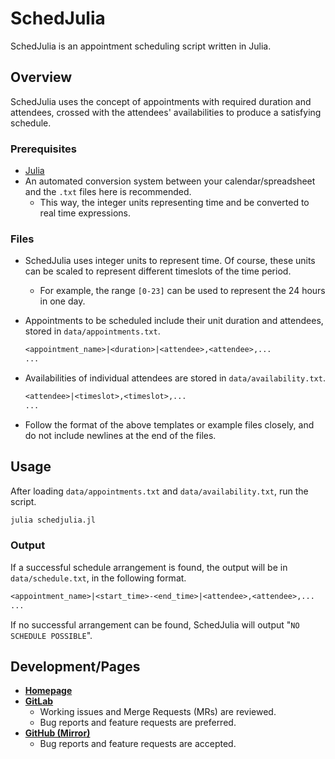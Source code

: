 # SchedJulia

SchedJulia is an appointment scheduling script written in Julia.

## Overview

SchedJulia uses the concept of appointments with required duration and attendees, crossed with the attendees' availabilities to produce a satisfying schedule.

### Prerequisites

- [Julia](https://julialang.org/)
- An automated conversion system between your calendar/spreadsheet and the `.txt` files here is recommended.
  - This way, the integer units representing time and be converted to real time expressions.

### Files

- SchedJulia uses integer units to represent time. Of course, these units can be scaled to represent different timeslots of the time period.
  - For example, the range `[0-23]` can be used to represent the 24 hours in one day.
- Appointments to be scheduled include their unit duration and attendees, stored in `data/appointments.txt`.

  ```txt
  <appointment_name>|<duration>|<attendee>,<attendee>,...
  ...
  ```

- Availabilities of individual attendees are stored in `data/availability.txt`.

  ```txt
  <attendee>|<timeslot>,<timeslot>,...
  ...
  ```

- Follow the format of the above templates or example files closely, and do not include newlines at the end of the files.

## Usage

After loading `data/appointments.txt` and `data/availability.txt`, run the script.

```sh
julia schedjulia.jl
```

### Output

If a successful schedule arrangement is found, the output will be in `data/schedule.txt`, in the following format.

```txt
<appointment_name>|<start_time>-<end_time>|<attendee>,<attendee>,...
...
```

If no successful arrangement can be found, SchedJulia will output "`NO SCHEDULE POSSIBLE`".

## Development/Pages

- [**Homepage**](https://leglesslamb.gitlab.io/post/schedjulia)
- [**GitLab**](https://gitlab.com/leglesslamb/schedjulia)
  - Working issues and Merge Requests (MRs) are reviewed.
  - Bug reports and feature requests are preferred.
- [**GitHub (Mirror)**](https://github.com/leglesslamb/schedjulia)
  - Bug reports and feature requests are accepted.
